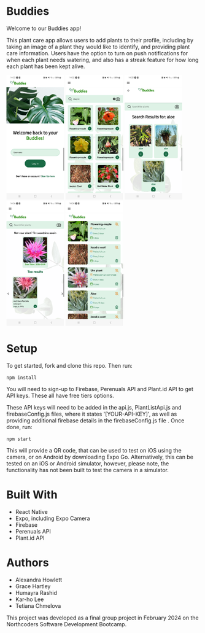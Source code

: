 # Buddies

Welcome to our Buddies app!

This plant care app allows users to add plants to their profile, including by taking an image of a plant they would like to identify, and providing plant care information. Users have the option to turn on push notifications for when each plant needs watering, and also has a streak feature for how long each plant has been kept alive.

<img src="AppScreenshots/Screenshot_20240229_143337.png" width="150">
<img src="AppScreenshots/Screenshot_20240229_143241.png" width="150">
<img src="AppScreenshots/Screenshot_20240229_143314.png" width="150">
<img src="AppScreenshots//Screenshot_20240229_143645.png" width="150">
<img src="AppScreenshots/Screenshot_20240229_143405.png" width="150">

# Setup

To get started, fork and clone this repo. Then run:

```
npm install
```

You will need to sign-up to Firebase, Perenuals API and Plant.id API to get API keys. These all have free tiers options.

These API keys will need to be added in the api.js, PlantListApi.js and firebaseConfig.js files, where it states '[YOUR-API-KEY]', as well as providing additional firebase details in the firebaseConfig.js file . Once done, run:

```
npm start
```

This will provide a QR code, that can be used to test on iOS using the camera, or on Android by downloading Expo Go. Alternatively, this can be tested on an iOS or Android simulator, however, please note, the functionality has not been built to test the camera in a simulator.

# Built With

- React Native
- Expo, including Expo Camera
- Firebase
- Perenuals API
- Plant.id API

# Authors

- Alexandra Howlett
- Grace Hartley
- Humayra Rashid
- Kar-ho Lee
- Tetiana Chmelova

This project was developed as a final group project in February 2024 on the Northcoders Software Development Bootcamp.
